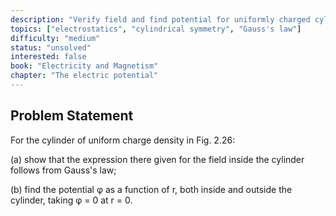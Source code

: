 ```yaml
---
description: "Verify field and find potential for uniformly charged cylinder"
topics: ["electrostatics", "cylindrical symmetry", "Gauss's law"]
difficulty: "medium"
status: "unsolved"
interested: false
book: "Electricity and Magnetism"
chapter: "The electric potential"
---
```


## Problem Statement
For the cylinder of uniform charge density in Fig. 2.26:

(a) show that the expression there given for the field inside the cylinder follows from Gauss's law;

(b) find the potential φ as a function of r, both inside and outside the cylinder, taking φ = 0 at r = 0.